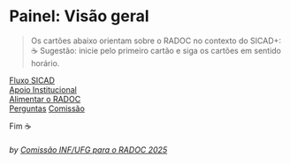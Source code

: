 # Painel: Visão geral

> Os cartões abaixo orientam sobre o RADOC no contexto do SICAD+:<br>&#9749; Sugestão: inicie pelo primeiro cartão e siga os cartões em sentido horário.

<!--- [![](../media/painel-zero-apresentacao.jpg)](./lattes.md/) --->
[Fluxo SICAD](./form-fluxos.md#fluxos-sicad/)<br>
[Apoio Institucional](./form-apoio-institucional.md#apoio-institucional/)<br>
[Alimentar o RADOC](./painel-radoc.md#painel-alimentar-o-radoc/)<br>
[Perguntas](./form-perguntas-frequentes.md#perguntas-frequentes/)
[Comissão](./form-comissao.md#falar-com-a-comissão/)
<!--- [(../media/painel-zero-cronograma.png)](./form-cronograma.md#cronograma/)--->



Fim	&#9749;
###### *by [Comissão INF/UFG para o RADOC 2025](./doc/x-index.md#comissão-radoc-2025)*
